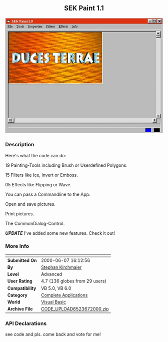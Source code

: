 ﻿<div align="center">

## SEK Paint 1\.1

<img src="PIC200061316193842.jpg">
</div>

### Description

Here's what the code can do:

19 Painting-Tools including Brush or Userdefined Polygons.

15 Filters like Ice, Invert or Emboss.

05 Effects like Flipping or Wave.

You can pass a Commandline to the App.

Open and save pictures.

Print pictures.

The CommonDialog-Control.

***UPDATE*** I've added some new features. Check it out!
 
### More Info
 


<span>             |<span>
---                |---
**Submitted On**   |2000-06-07 16:12:56
**By**             |[Stephan Kirchmaier](https://github.com/Planet-Source-Code/PSCIndex/blob/master/ByAuthor/stephan-kirchmaier.md)
**Level**          |Advanced
**User Rating**    |4.7 (136 globes from 29 users)
**Compatibility**  |VB 5\.0, VB 6\.0
**Category**       |[Complete Applications](https://github.com/Planet-Source-Code/PSCIndex/blob/master/ByCategory/complete-applications__1-27.md)
**World**          |[Visual Basic](https://github.com/Planet-Source-Code/PSCIndex/blob/master/ByWorld/visual-basic.md)
**Archive File**   |[CODE\_UPLOAD6523672000\.zip](https://github.com/Planet-Source-Code/stephan-kirchmaier-sek-paint-1-1__1-8514/archive/master.zip)

### API Declarations

see code and pls. come back and vote for me!





